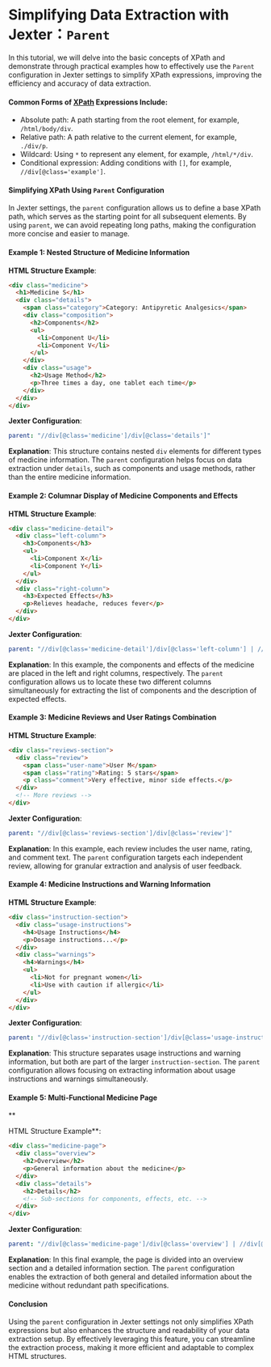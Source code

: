 
# Simplifying Data Extraction with Jexter：`Parent`

In this tutorial, we will delve into the basic concepts of XPath and demonstrate through practical examples how to effectively use the `Parent` configuration in Jexter settings to simplify XPath expressions, improving the efficiency and accuracy of data extraction.

#### Common Forms of [XPath](XPath%20for%20DP2.md) Expressions Include:

- Absolute path: A path starting from the root element, for example, `/html/body/div`.
- Relative path: A path relative to the current element, for example, `./div/p`.
- Wildcard: Using `*` to represent any element, for example, `/html/*/div`.
- Conditional expression: Adding conditions with `[]`, for example, `//div[@class='example']`.

#### Simplifying XPath Using `Parent` Configuration

In Jexter settings, the `parent` configuration allows us to define a base XPath path, which serves as the starting point for all subsequent elements. By using `parent`, we can avoid repeating long paths, making the configuration more concise and easier to manage.

#### Example 1: Nested Structure of Medicine Information

**HTML Structure Example**:

```html
<div class="medicine">
  <h1>Medicine S</h1>
  <div class="details">
    <span class="category">Category: Antipyretic Analgesics</span>
    <div class="composition">
      <h2>Components</h2>
      <ul>
        <li>Component U</li>
        <li>Component V</li>
      </ul>
    </div>
    <div class="usage">
      <h2>Usage Method</h2>
      <p>Three times a day, one tablet each time</p>
    </div>
  </div>
</div>
```

**Jexter Configuration**:

```yaml
parent: "//div[@class='medicine']/div[@class='details']"
```

**Explanation**:
This structure contains nested `div` elements for different types of medicine information. The `parent` configuration helps focus on data extraction under `details`, such as components and usage methods, rather than the entire medicine information.

#### Example 2: Columnar Display of Medicine Components and Effects

**HTML Structure Example**:

```html
<div class="medicine-detail">
  <div class="left-column">
    <h3>Components</h3>
    <ul>
      <li>Component X</li>
      <li>Component Y</li>
    </ul>
  </div>
  <div class="right-column">
    <h3>Expected Effects</h3>
    <p>Relieves headache, reduces fever</p>
  </div>
</div>
```

**Jexter Configuration**:

```yaml
parent: "//div[@class='medicine-detail']/div[@class='left-column'] | //div[@class='medicine-detail']/div[@class='right-column']"
```

**Explanation**:
In this example, the components and effects of the medicine are placed in the left and right columns, respectively. The `parent` configuration allows us to locate these two different columns simultaneously for extracting the list of components and the description of expected effects.

#### Example 3: Medicine Reviews and User Ratings Combination

**HTML Structure Example**:

```html
<div class="reviews-section">
  <div class="review">
    <span class="user-name">User M</span>
    <span class="rating">Rating: 5 stars</span>
    <p class="comment">Very effective, minor side effects.</p>
  </div>
  <!-- More reviews -->
</div>
```

**Jexter Configuration**:

```yaml
parent: "//div[@class='reviews-section']/div[@class='review']"
```

**Explanation**:
In this example, each review includes the user name, rating, and comment text. The `parent` configuration targets each independent review, allowing for granular extraction and analysis of user feedback.

#### Example 4: Medicine Instructions and Warning Information

**HTML Structure Example**:

```html
<div class="instruction-section">
  <div class="usage-instructions">
    <h4>Usage Instructions</h4>
    <p>Dosage instructions...</p>
  </div>
  <div class="warnings">
    <h4>Warnings</h4>
    <ul>
      <li>Not for pregnant women</li>
      <li>Use with caution if allergic</li>
    </ul>
  </div>
</div>
```

**Jexter Configuration**:

```yaml
parent: "//div[@class='instruction-section']/div[@class='usage-instructions'] | //div[@class='instruction-section']/div[@class='warnings']"
```

**Explanation**:
This structure separates usage instructions and warning information, but both are part of the larger `instruction-section`. The `parent` configuration allows focusing on extracting information about usage instructions and warnings simultaneously.

#### Example 5: Multi-Functional Medicine Page

**

HTML Structure Example**:

```html
<div class="medicine-page">
  <div class="overview">
    <h2>Overview</h2>
    <p>General information about the medicine</p>
  </div>
  <div class="details">
    <h2>Details</h2>
    <!-- Sub-sections for components, effects, etc. -->
  </div>
</div>
```

**Jexter Configuration**:

```yaml
parent: "//div[@class='medicine-page']/div[@class='overview'] | //div[@class='medicine-page']/div[@class='details']"
```

**Explanation**:
In this final example, the page is divided into an overview section and a detailed information section. The `parent` configuration enables the extraction of both general and detailed information about the medicine without redundant path specifications.

#### Conclusion

Using the `parent` configuration in Jexter settings not only simplifies XPath expressions but also enhances the structure and readability of your data extraction setup. By effectively leveraging this feature, you can streamline the extraction process, making it more efficient and adaptable to complex HTML structures.
